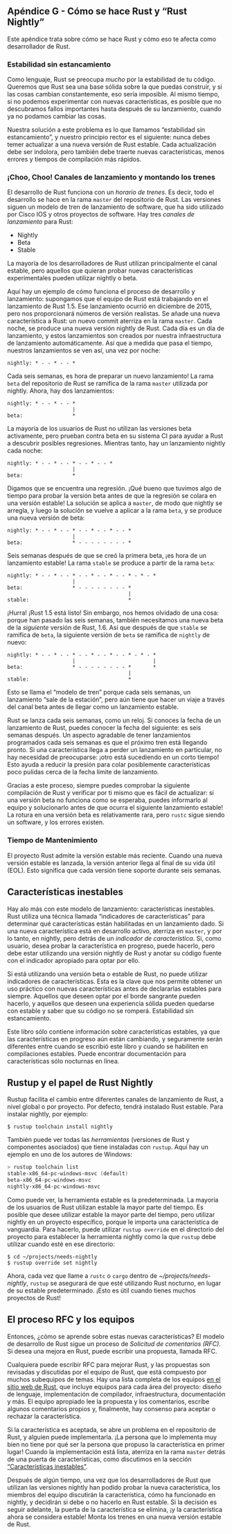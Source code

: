 ## Apéndice G - Cómo se hace Rust y “Rust Nightly”

Este apéndice trata sobre cómo se hace Rust y cómo eso te afecta como
desarrollador de Rust.

### Estabilidad sin estancamiento

Como lenguaje, Rust se preocupa _mucho_ por la estabilidad de tu código.
Queremos que Rust sea una base sólida sobre la que puedas construir, y si las
cosas cambian constantemente, eso sería imposible. Al mismo tiempo, si no
podemos experimentar con nuevas características, es posible que no descubramos
fallos importantes hasta después de su lanzamiento, cuando ya no podamos
cambiar las cosas.

Nuestra solución a este problema es lo que llamamos “estabilidad sin
estancamiento”, y nuestro principio rector es el siguiente: nunca debes temer
actualizar a una nueva versión de Rust estable. Cada actualización debe ser
indolora, pero también debe traerte nuevas características, menos errores y
tiempos de compilación más rápidos.

### ¡Choo, Choo! Canales de lanzamiento y montando los trenes

El desarrollo de Rust funciona con un _horario de trenes_. Es decir, todo el
desarrollo se hace en la rama `master` del repositorio de Rust. Las versiones
siguen un modelo de tren de lanzamiento de software, que ha sido utilizado por
Cisco IOS y otros proyectos de software. Hay tres _canales de lanzamiento_ para
Rust:

- Nightly
- Beta
- Stable

La mayoría de los desarrolladores de Rust utilizan principalmente el canal
estable, pero aquellos que quieran probar nuevas características experimentales
pueden utilizar nightly o beta.

Aquí hay un ejemplo de cómo funciona el proceso de desarrollo y lanzamiento:
supongamos que el equipo de Rust está trabajando en el lanzamiento de Rust 1.5.
Ese lanzamiento ocurrió en diciembre de 2015, pero nos proporcionará números de
versión realistas. Se añade una nueva característica a Rust: un nuevo commit
aterriza en la rama `master`. Cada noche, se produce una nueva versión nightly
de Rust. Cada día es un día de lanzamiento, y estos lanzamientos son creados
por nuestra infraestructura de lanzamiento automáticamente. Así que a medida
que pasa el tiempo, nuestros lanzamientos se ven así, una vez por noche:

```text
nightly: * - - * - - *
```

Cada seis semanas, es hora de preparar un nuevo lanzamiento! La rama `beta` del
repositorio de Rust se ramifica de la rama `master` utilizada por nightly.
Ahora, hay dos lanzamientos:

```text
nightly: * - - * - - *
                     |
beta:                *
```

La mayoría de los usuarios de Rust no utilizan las versiones beta activamente,
pero prueban contra beta en su sistema CI para ayudar a Rust a descubrir
posibles regresiones. Mientras tanto, hay un lanzamiento nightly cada
noche:

```text
nightly: * - - * - - * - - * - - *
                     |
beta:                *
```

Digamos que se encuentra una regresión. ¡Qué bueno que tuvimos algo de tiempo
para probar la versión beta antes de que la regresión se colara en una versión
estable! La solución se aplica a `master`, de modo que nightly se arregla, y
luego la solución se vuelve a aplicar a la rama `beta`, y se produce una nueva
versión de beta:

```text
nightly: * - - * - - * - - * - - * - - *
                     |
beta:                * - - - - - - - - *
```

Seis semanas después de que se creó la primera beta, ¡es hora de un lanzamiento
estable! La rama `stable` se produce a partir de la rama `beta`:

```text
nightly: * - - * - - * - - * - - * - - * - * - *
                     |
beta:                * - - - - - - - - *
                                       |
stable:                                *
```

¡Hurra! ¡Rust 1.5 está listo! Sin embargo, nos hemos olvidado de una cosa:
porque han pasado las seis semanas, también necesitamos una nueva beta de la
_siguiente_ versión de Rust, 1.6. Así que después de que `stable` se ramifica de
`beta`, la siguiente versión de `beta` se ramifica de `nightly` de nuevo:

```text
nightly: * - - * - - * - - * - - * - - * - * - *
                     |                         |
beta:                * - - - - - - - - *       *
                                       |
stable:                                *
```

Esto se llama el “modelo de tren” porque cada seis semanas, un lanzamiento
“sale de la estación”, pero aún tiene que hacer un viaje a través del canal
beta antes de llegar como un lanzamiento estable.

Rust se lanza cada seis semanas, como un reloj. Si conoces la fecha de un
lanzamiento de Rust, puedes conocer la fecha del siguiente: es seis semanas
después. Un aspecto agradable de tener lanzamientos programados cada seis
semanas es que el próximo tren está llegando pronto. Si una característica
llega a perder un lanzamiento en particular, no hay necesidad de preocuparse:
¡otro está sucediendo en un corto tiempo! Esto ayuda a reducir la presión para
colar posiblemente características poco pulidas cerca de la fecha límite de
lanzamiento.

Gracias a este proceso, siempre puedes comprobar la siguiente compilación de
Rust y verificar por ti mismo que es fácil de actualizar: si una versión beta
no funciona como se esperaba, puedes informarlo al equipo y solucionarlo antes
de que ocurra el siguiente lanzamiento estable! La rotura en una versión beta
es relativamente rara, pero `rustc` sigue siendo un software, y los errores
existen.

### Tiempo de Mantenimiento

El proyecto Rust admite la versión estable más reciente. Cuando una nueva 
versión estable es lanzada, la versión anterior llega al final de su vida útil 
(EOL). Esto significa que cada versión tiene soporte durante seis semanas.

<a id="caracteristicas-inestables"></a>

## Características inestables

Hay alo más con este modelo de lanzamiento: características inestables.
Rust utiliza una técnica llamada “indicadores de características” para
determinar qué características están habilitadas en un lanzamiento dado. Si una
nueva característica está en desarrollo activo, aterriza en `master`, y por lo
tanto, en nightly, pero detrás de un _indicador de característica_. Si, como
usuario, desea probar la característica en progreso, puede hacerlo, pero debe
estar utilizando una versión nightly de Rust y anotar su código fuente con el
indicador apropiado para optar por ello.

Si está utilizando una versión beta o estable de Rust, no puede utilizar
indicadores de características. Esta es la clave que nos permite obtener un uso
práctico con nuevas características antes de declararlas estables para siempre.
Aquellos que deseen optar por el borde sangrante pueden hacerlo, y aquellos que
deseen una experiencia sólida pueden quedarse con estable y saber que su código
no se romperá. Estabilidad sin estancamiento.

Este libro sólo contiene información sobre características estables, ya que las
características en progreso aún están cambiando, y seguramente serán diferentes
entre cuando se escribió este libro y cuando se habiliten en compilaciones
estables. Puede encontrar documentación para características sólo nocturnas en
línea.

## Rustup y el papel de Rust Nightly

Rustup facilita el cambio entre diferentes canales de lanzamiento de Rust, a
nivel global o por proyecto. Por defecto, tendrá instalado Rust estable. Para
instalar nightly, por ejemplo:

```console
$ rustup toolchain install nightly
```

También puede ver todas las _herramientas_ (versiones de Rust y componentes
asociados) que tiene instaladas con `rustup`. Aquí hay un ejemplo en uno de los
autores de Windows:

```powershell
> rustup toolchain list
stable-x86_64-pc-windows-msvc (default)
beta-x86_64-pc-windows-msvc
nightly-x86_64-pc-windows-msvc
```

Como puede ver, la herramienta estable es la predeterminada. La mayoría de los
usuarios de Rust utilizan estable la mayor parte del tiempo. Es posible que
desee utilizar estable la mayor parte del tiempo, pero utilizar nightly en un
proyecto específico, porque le importa una característica de vanguardia. Para
hacerlo, puede utilizar `rustup override` en el directorio del proyecto para
establecer la herramienta nightly como la que `rustup` debe utilizar cuando
esté en ese directorio:

```console
$ cd ~/projects/needs-nightly
$ rustup override set nightly
```

Ahora, cada vez que llame a `rustc` o `cargo` dentro de
_~/projects/needs-nightly_, `rustup` se asegurará de que esté utilizando Rust
nocturno, en lugar de su estable predeterminado. ¡Esto es útil cuando tienes
muchos proyectos de Rust!

## El proceso RFC y los equipos

Entonces, ¿cómo se aprende sobre estas nuevas características? El modelo de
desarrollo de Rust sigue un proceso de _Solicitud de comentarios (RFC)_. Si
desea una mejora en Rust, puede escribir una propuesta, llamada RFC.

Cualquiera puede escribir RFC para mejorar Rust, y las propuestas son revisadas
y discutidas por el equipo de Rust, que está compuesto por muchos subequipos de
temas. Hay una lista completa de los equipos [en el sitio web de
Rust](https://www.rust-lang.org/governance), que incluye equipos para cada área
del proyecto: diseño de lenguaje, implementación de compilador, infraestructura,
documentación y más. El equipo apropiado lee la propuesta y los comentarios,
escribe algunos comentarios propios y, finalmente, hay consenso para aceptar o
rechazar la característica.

Si la característica es aceptada, se abre un problema en el repositorio de
Rust, y alguien puede implementarla. ¡La persona que lo implementa muy bien no
tiene por qué ser la persona que propuso la característica en primer lugar!
Cuando la implementación está lista, aterriza en la rama `master` detrás de una
puerta de características, como discutimos en la sección [“Características
inestables”](#caracteristicas-inestables)<!-- ignore -->.

Después de algún tiempo, una vez que los desarrolladores de Rust que utilizan
las versiones nightly han podido probar la nueva característica, los
miembros del equipo discutirán la característica, cómo ha funcionado en
nightly, y decidirán si debe o no hacerlo en Rust estable. Si la decisión es
seguir adelante, la puerta de la característica se elimina, ¡y la característica
ahora se considera estable! Monta los trenes en una nueva versión estable de
Rust.
